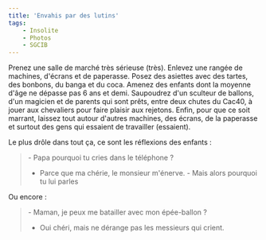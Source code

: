```yaml
---
title: 'Envahis par des lutins'
tags:
    - Insolite
    - Photos
    - SGCIB
---
```


Prenez une salle de marché très sérieuse (très). Enlevez une rangée de machines, d'écrans et de paperasse. Posez des asiettes avec des tartes, des bonbons, du banga et du coca. Amenez des enfants dont la moyenne d'âge ne dépasse pas 6 ans et demi. Saupoudrez d'un sculteur de ballons, d'un magicien et de parents qui sont prêts, entre deux chutes du Cac40, à jouer aux chevaliers pour faire plaisir aux rejetons. Enfin, pour que ce soit marrant, laissez tout autour d'autres machines, des écrans, de la paperasse et surtout des gens qui essaient de travailler (essaient).

Le plus drôle dans tout ça, ce sont les réflexions des enfants :

> &#45; Papa pourquoi tu cries dans le téléphone ?
>
> - Parce que ma chérie, le monsieur m'énerve. - Mais alors pourquoi tu lui parles

Ou encore :

> &#45; Maman, je peux me batailler avec mon épée-ballon ?
>
> - Oui chéri, mais ne dérange pas les messieurs qui crient.
